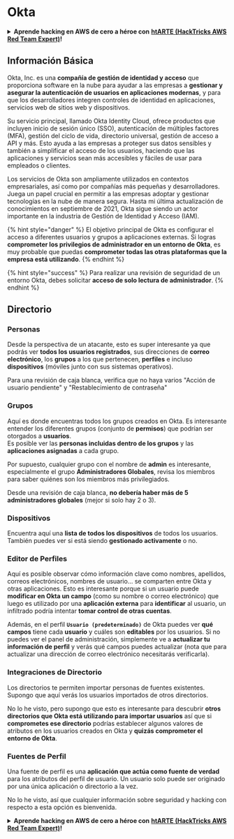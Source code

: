 # Okta

<details>

<summary><strong>Aprende hacking en AWS de cero a héroe con</strong> <a href="https://training.hacktricks.xyz/courses/arte"><strong>htARTE (HackTricks AWS Red Team Expert)</strong></a><strong>!</strong></summary>

Otras formas de apoyar a HackTricks:

* Si quieres ver a tu **empresa anunciada en HackTricks** o **descargar HackTricks en PDF** revisa los [**PLANES DE SUSCRIPCIÓN**](https://github.com/sponsors/carlospolop)!
* Consigue el [**merchandising oficial de PEASS & HackTricks**](https://peass.creator-spring.com)
* Descubre [**La Familia PEASS**](https://opensea.io/collection/the-peass-family), nuestra colección de [**NFTs**](https://opensea.io/collection/the-peass-family) exclusivos
* **Únete al** 💬 [**grupo de Discord**](https://discord.gg/hRep4RUj7f) o al [**grupo de telegram**](https://t.me/peass) o **sígueme** en **Twitter** 🐦 [**@carlospolopm**](https://twitter.com/carlospolopm)**.**
* **Comparte tus trucos de hacking enviando PRs a los repositorios de github** [**HackTricks**](https://github.com/carlospolop/hacktricks) y [**HackTricks Cloud**](https://github.com/carlospolop/hacktricks-cloud).

</details>

## Información Básica

Okta, Inc. es una **compañía de gestión de identidad y acceso** que proporciona software en la nube para ayudar a las empresas a **gestionar y asegurar la autenticación de usuarios en aplicaciones modernas**, y para que los desarrolladores integren controles de identidad en aplicaciones, servicios web de sitios web y dispositivos.

Su servicio principal, llamado Okta Identity Cloud, ofrece productos que incluyen inicio de sesión único (SSO), autenticación de múltiples factores (MFA), gestión del ciclo de vida, directorio universal, gestión de acceso a API y más. Esto ayuda a las empresas a proteger sus datos sensibles y también a simplificar el acceso de los usuarios, haciendo que las aplicaciones y servicios sean más accesibles y fáciles de usar para empleados o clientes.

Los servicios de Okta son ampliamente utilizados en contextos empresariales, así como por compañías más pequeñas y desarrolladores. Juega un papel crucial en permitir a las empresas adoptar y gestionar tecnologías en la nube de manera segura. Hasta mi última actualización de conocimientos en septiembre de 2021, Okta sigue siendo un actor importante en la industria de Gestión de Identidad y Acceso (IAM).

{% hint style="danger" %}
El objetivo principal de Okta es configurar el acceso a diferentes usuarios y grupos a aplicaciones externas. Si logras **comprometer los privilegios de administrador en un entorno de Okta**, es muy probable que puedas **comprometer todas las otras plataformas que la empresa está utilizando**.
{% endhint %}

{% hint style="success" %}
Para realizar una revisión de seguridad de un entorno Okta, debes solicitar **acceso de solo lectura de administrador**.
{% endhint %}

## Directorio

### Personas

Desde la perspectiva de un atacante, esto es super interesante ya que podrás ver **todos los usuarios registrados**, sus direcciones de **correo electrónico**, los **grupos** a los que pertenecen, **perfiles** e incluso **dispositivos** (móviles junto con sus sistemas operativos).

Para una revisión de caja blanca, verifica que no haya varios "Acción de usuario pendiente" y "Restablecimiento de contraseña"

### Grupos

Aquí es donde encuentras todos los grupos creados en Okta. Es interesante entender los diferentes grupos (conjunto de **permisos**) que podrían ser otorgados a **usuarios**.\
Es posible ver las **personas incluidas dentro de los grupos** y las **aplicaciones asignadas** a cada grupo.

Por supuesto, cualquier grupo con el nombre de **admin** es interesante, especialmente el grupo **Administradores Globales**, revisa los miembros para saber quiénes son los miembros más privilegiados.

Desde una revisión de caja blanca, **no debería haber más de 5 administradores globales** (mejor si solo hay 2 o 3).

### Dispositivos

Encuentra aquí una **lista de todos los dispositivos** de todos los usuarios. También puedes ver si está siendo **gestionado activamente** o no.

### Editor de Perfiles

Aquí es posible observar cómo información clave como nombres, apellidos, correos electrónicos, nombres de usuario... se comparten entre Okta y otras aplicaciones. Esto es interesante porque si un usuario puede **modificar en Okta un campo** (como su nombre o correo electrónico) que luego es utilizado por una **aplicación externa** para **identificar** al usuario, un infiltrado podría intentar **tomar control de otras cuentas**.

Además, en el perfil **`Usuario (predeterminado)`** de Okta puedes ver **qué campos** tiene cada **usuario** y cuáles son **editables** por los usuarios. Si no puedes ver el panel de administración, simplemente ve a **actualizar tu información de perfil** y verás qué campos puedes actualizar (nota que para actualizar una dirección de correo electrónico necesitarás verificarla).

### Integraciones de Directorio

Los directorios te permiten importar personas de fuentes existentes. Supongo que aquí verás los usuarios importados de otros directorios.

No lo he visto, pero supongo que esto es interesante para descubrir **otros directorios que Okta está utilizando para importar usuarios** así que si **comprometes ese directorio** podrías establecer algunos valores de atributos en los usuarios creados en Okta y **quizás comprometer el entorno de Okta**.

### Fuentes de Perfil

Una fuente de perfil es una **aplicación que actúa como fuente de verdad** para los atributos del perfil de usuario. Un usuario solo puede ser originado por una única aplicación o directorio a la vez.

No lo he visto, así que cualquier información sobre seguridad y hacking con respecto a esta opción es bienvenida.

<details>

<summary><strong>Aprende hacking en AWS de cero a héroe con</strong> <a href="https://training.hacktricks.xyz/courses/arte"><strong>htARTE (HackTricks AWS Red Team Expert)</strong></a><strong>!</strong></summary>

Otras formas de apoyar a HackTricks:

* Si quieres ver a tu **empresa anunciada en HackTricks** o **descargar HackTricks en PDF** revisa los [**PLANES DE SUSCRIPCIÓN**](https://github.com/sponsors/carlospolop)!
* Consigue el [**merchandising oficial de PEASS & HackTricks**](https://peass.creator-spring.com)
* Descubre [**La Familia PEASS**](https://opensea.io/collection/the-peass-family), nuestra colección de [**NFTs**](https://opensea.io/collection/the-peass-family) exclusivos
* **Únete al** 💬 [**grupo de Discord**](https://discord.gg/hRep4RUj7f) o al [**grupo de telegram**](https://t.me/peass) o **sígueme** en **Twitter** 🐦 [**@carlospolopm**](https://twitter.com/carlospolopm)**.**
* **Comparte tus trucos de hacking enviando PRs a los repositorios de github** [**HackTricks**](https://github.com/carlospolop/hacktricks) y [**HackTricks Cloud**](https://github.com/carlospolop/hacktricks-cloud).

</details>
